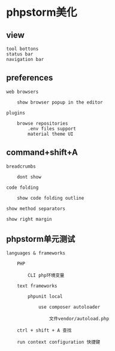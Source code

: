 # phpstorm美化

## view

	tool bottons
	status bar
	navigation bar

## preferences

	web browsers

		show browser popup in the editor

	plugins

		browse repositories
			.env files support
			material theme UI

## command+shift+A

    breadcrumbs

		dont show

	code folding

		show code folding outline

	show method separators

	show right margin

## phpstorm单元测试

    languages & frameworks

        PHP

            CLI php环境变量

        text frameworks

            phpunit local

                use composer autoloader
                 
                    文件vendor/autoload.php

        ctrl + shift + A 查找

        run context configuration 快捷键
